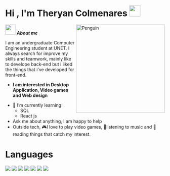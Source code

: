 <h1 align="Left"><b>Hi , I'm Theryan Colmenares </b><img src="https://media.giphy.com/media/hvRJCLFzcasrR4ia7z/giphy.gif" width="35"></h1>

<!--  -->
<img align="right" width=280px alt="Penguin" src="https://media4.giphy.com/media/v1.Y2lkPTc5MGI3NjExaWl5ODAyZ2g0bncydXFxd3AzeHl1dnRrYnduZDRpbHd4dXpwaHN5NyZlcD12MV9pbnRlcm5hbF9naWZfYnlfaWQmY3Q9Zw/ADD4w6XgqLBJohQdBK/giphy.gif" />

<img src = "https://media2.giphy.com/media/v1.Y2lkPTc5MGI3NjExZHdqdGU3M3F1aDlta3A3bXo1b3VxMWN4ZHlud2NnNDVzMngzem42OSZlcD12MV9pbnRlcm5hbF9naWZfYnlfaWQmY3Q9cw/OciIYIcPk86psqxPFO/giphy.gif" width = 32px>&nbsp;***About me***

I am an undergraduate Computer Engineering student at UNET. I always search for improve my skills and teamwork, mainly like to develope back-end but i liked the things that i've developed for front-end. 
* **I am interested in Desktop Application, Video games and Web design**
- 📖 I’m currently learning:
  - SQL
  - React js
- Ask me about anything, I am happy to help
- Outside tech, 🎮I love to play video games, 🎵listening to music and 📖reading things that catch my interest.

<h1>Languages</h1>
 <span>
   <img src="https://img.shields.io/badge/c-%2300599C.svg?style=for-the-badge&logo=c&logoColor=white">
   <img src="https://img.shields.io/badge/c++-%2300599C.svg?style=for-the-badge&logo=c%2B%2B&logoColor=white">
   <img src="https://img.shields.io/badge/c%23-%23239120.svg?style=for-the-badge&logo=csharp&logoColor=white">
   <img src="https://img.shields.io/badge/java-%23ED8B00.svg?style=for-the-badge&logo=openjdk&logoColor=white">
   <img src="https://img.shields.io/badge/javascript-%23323330.svg?style=for-the-badge&logo=javascript&logoColor=%23F7DF1E">
   <img src="https://img.shields.io/badge/html5-%23E34F26.svg?style=for-the-badge&logo=html5&logoColor=white">
   <img src="https://img.shields.io/badge/css3-%231572B6.svg?style=for-the-badge&logo=css3&logoColor=white">
 </span>
